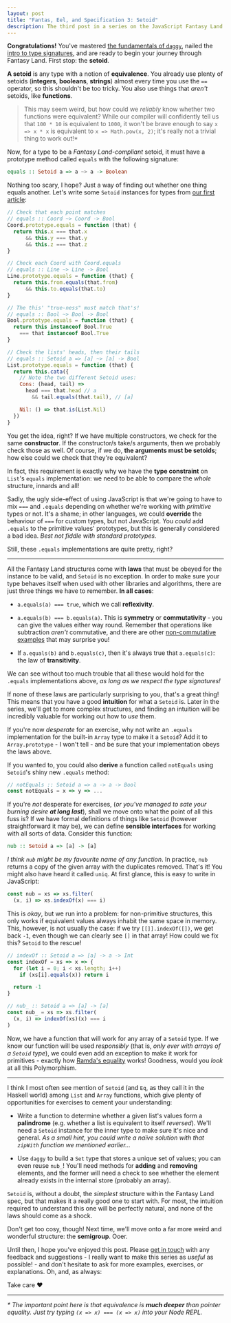 ```yaml
---
layout: post
title: "Fantas, Eel, and Specification 3: Setoid"
description: The third post in a series on the JavaScript Fantasy Land specification.
---
```


**Congratulations!** You've mastered [the fundamentals of `daggy`](/2017/03/03/fantas-eel-and-specification/), nailed the [intro to type signatures](/2017/03/08/fantas-eel-and-specification-2/), and are ready to begin your journey through Fantasy Land. First stop: the **setoid**.

**A setoid** is any type with a notion of **equivalence**. You already use plenty of setoids (**integers**, **booleans**, **strings**) almost every time you use the `==` operator, so this shouldn't be too tricky. You also use things that _aren't_ setoids, like **functions**.

> This may seem weird, but how could we _reliably_ know whether two functions were equivalent? While our compiler will confidently tell us that `100 * 10` is equivalent to `1000`, it won't be brave enough to say `x => x * x` is equivalent to `x => Math.pow(x, 2)`; it's really not a trivial thing to work out!*

Now, for a type to be a _Fantasy Land-compliant_ setoid, it must have a prototype method called `equals` with the following signature:

```haskell
equals :: Setoid a => a ~> a -> Boolean
```

Nothing too scary, I hope? Just a way of finding out whether one thing equals another. Let's write some `Setoid` instances for types from [our first article](/2017/03/03/fantas-eel-and-specification/):

```javascript
// Check that each point matches
// equals :: Coord ~> Coord -> Bool
Coord.prototype.equals = function (that) {
  return this.x === that.x
      && this.y === that.y
      && this.z === that.z
}

// Check each Coord with Coord.equals
// equals :: Line ~> Line -> Bool
Line.prototype.equals = function (that) {
  return this.from.equals(that.from)
      && this.to.equals(that.to)
}

// The this' "true-ness" must match that's!
// equals :: Bool ~> Bool -> Bool
Bool.prototype.equals = function (that) {
  return this instanceof Bool.True
    === that instanceof Bool.True
}

// Check the lists' heads, then their tails
// equals :: Setoid a => [a] ~> [a] -> Bool
List.prototype.equals = function (that) {
  return this.cata({
    // Note the two different Setoid uses:
    Cons: (head, tail) =>
      head === that.head // a
        && tail.equals(that.tail), // [a]

    Nil: () => that.is(List.Nil)
  })
}
```

You get the idea, right? If we have multiple constructors, we check for the same **constructor**. If the constructor/s take/s arguments, then we probably check those as well. Of course, if we do, **the arguments must be setoids**; how else could we check that they're equivalent?

In fact, this requirement is exactly why we have the **type constraint** on `List`'s `equals` implementation: we need to be able to compare the _whole_ structure, innards and all!

Sadly, the ugly side-effect of using JavaScript is that we're going to have to mix `===` and `.equals` depending on whether we're working with _primitive_ types or not. It's a shame; in other languages, we could **override** the behaviour of `===` for custom types, but not JavaScript. You _could_ add `.equals` to the primitive values' prototypes, but this is generally considered a bad idea. _Best not fiddle with standard prototypes._

Still, these `.equals` implementations are quite pretty, right?

---

All the Fantasy Land structures come with **laws** that must be obeyed for the instance to be valid, and `Setoid` is no exception. In order to make sure your type behaves itself when used with other libraries and algorithms, there are just three things we have to remember. **In all cases**:

- `a.equals(a) === true`, which we call **reflexivity**.

- `a.equals(b) === b.equals(a)`. This is **symmetry** or **commutativity** - you can give the values either way round. Remember that operations like subtraction _aren't_ commutative, and there are other [non-commutative examples](https://www.quora.com/Is-floating-point-addition-commutative-and-associative) that may surprise you!

- If `a.equals(b)` and `b.equals(c)`, then it's always true that `a.equals(c)`: the law of **transitivity**.

We can see without too much trouble that all these would hold for the `.equals` implementations above, _as long as we respect the type signatures!_

If none of these laws are particularly surprising to you, that's a great thing! This means that you have a good **intuition** for what a `Setoid` is. Later in the series, we'll get to more complex structures, and finding an intuition will be incredibly valuable for working out how to _use_ them.

If you're now _desperate_ for an exercise, why not write an `.equals` implementation for the built-in `Array` type to make it a `Setoid`? Add it to `Array.prototype` - I won't tell - and be sure that your implementation obeys the laws above.

If you wanted to, you could also **derive** a function called `notEquals` using `Setoid`'s shiny new `.equals` method:

```javascript
// notEquals :: Setoid a => a -> a -> Bool
const notEquals = x => y => ...
```

If you're _not_ desperate for exercises, (_or you've managed to sate your burning desire **at long last**_), shall we move onto what the point of all this fuss is? If we have formal definitions of things like `Setoid` (however straightforward it may be), we can define **sensible interfaces** for working with all sorts of data. Consider this function:

```haskell
nub :: Setoid a => [a] -> [a]
```

_I think `nub` might be my favourite name of any function_. In practice, `nub` returns a copy of the given array with the duplicates removed. That's it! You might also have heard it called `uniq`. At first glance, this is easy to write in JavaScript:

```javascript
const nub = xs => xs.filter(
  (x, i) => xs.indexOf(x) === i)
```

This is _okay_, but we run into a problem: for non-primitive structures, this only works if equivalent values always inhabit the same space in memory. This, however, is not usually the case: if we try `[[]].indexOf([])`, we get back `-1`, even though we can clearly see `[]` in that array! How could we fix this? `Setoid` to the rescue!

```javascript
// indexOf :: Setoid a => [a] -> a -> Int
const indexOf = xs => x => {
  for (let i = 0; i < xs.length; i++)
    if (xs[i].equals(x)) return i

  return -1
}

// nub_ :: Setoid a => [a] -> [a]
const nub_ = xs => xs.filter(
  (x, i) => indexOf(xs)(x) === i
)
```

Now, we have a function that will work for any array of a `Setoid` type. If we know our function will be used _responsibly_ (that is, _only ever with arrays of a `Setoid` type_), we could even add an exception to make it work for primitives - exactly how [Ramda's equality](https://github.com/ramda/ramda/blob/v0.23.0/src/internal/_equals.js#L22) works! Goodness, would you _look_ at all this Polymorphism.

---

I think I most often see mention of `Setoid` (and `Eq`, as they call it in the Haskell world) among `List` and `Array` functions, which give plenty of opportunities for exercises to cement your understanding:

- Write a function to determine whether a given list's values form a **palindrome** (e.g. whether a list is equivalent to itself _reversed_). We'll need a `Setoid` instance for the inner type to make sure it's nice and general. _As a small hint, you could write a naïve solution with that `zipWith` function we mentioned earlier..._

- Use `daggy` to build a `Set` type that stores a unique set of values; you can even reuse `nub_`! You'll need methods for **adding** and **removing** elements, and the former will need a check to see whether the element already exists in the internal store (probably an array).

`Setoid` is, without a doubt, the _simplest_ structure within the Fantasy Land spec, but that makes it a really good one to start with. For most, the intuition required to understand this one will be perfectly natural, and none of the laws should come as a shock.

Don't get too cosy, though! Next time, we'll move onto a far more weird and wonderful structure: the **semigroup**. Ooer.

Until then, I hope you've enjoyed this post. Please [get in touch](https://twitter.com/am_i_tom) with any feedback and suggestions - I really want to make this series as _useful_ as possible! - and don't hesitate to ask for more examples, exercises, or explanations. Oh, and, as always:

Take care &hearts;

---

_* The important point here is that equivalence is **much deeper** than pointer equality. Just try typing `(x => x) === (x => x)` into your Node REPL._

